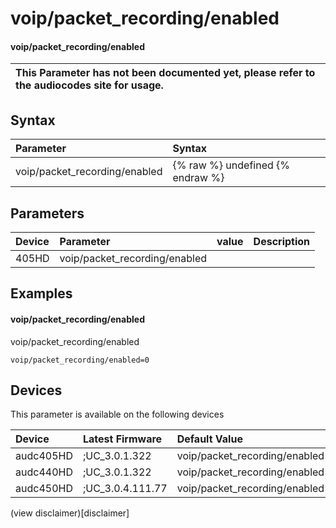 ﻿---
description: voip/packet_recording/enabled
search: false
---

# voip/packet_recording/enabled

#### voip/packet_recording/enabled


| This Parameter has not been documented yet, please refer to the audiocodes site for usage.  |
| :--- |

## Syntax
| Parameter | Syntax |
| :--- | :--- |
|voip/packet_recording/enabled | {% raw %} undefined {% endraw %} |

## Parameters
|Device|Parameter|value|Description|
|:---|:---|:---|:---|
| 405HD | voip/packet_recording/enabled |  |  |

## Examples
#### voip/packet_recording/enabled

voip/packet_recording/enabled

```
voip/packet_recording/enabled=0
```

## Devices
This parameter is available on the following devices

| Device | Latest Firmware | Default Value |
|:---|:---|:---|
| audc405HD | ;UC_3.0.1.322 | voip/packet_recording/enabled=0 
| audc440HD | ;UC_3.0.1.322 | voip/packet_recording/enabled=0 
| audc450HD | ;UC_3.0.4.111.77 | voip/packet_recording/enabled=0 

(view disclaimer)[disclaimer]
